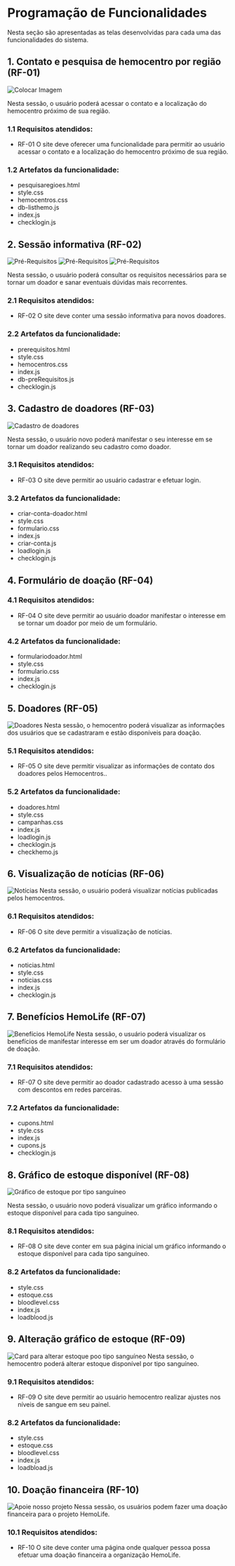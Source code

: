 # Programação de Funcionalidades
Nesta seção são apresentadas as telas desenvolvidas para cada uma das funcionalidades do sistema.

## 1. Contato e pesquisa de hemocentro por região (RF-01)
![Colocar Imagem ](https://raw.githubusercontent.com/ICEI-PUC-Minas-PMV-ADS/pmv-ads-2022-2-e1-proj-web-t2-hemolife/e054dd24c86442a69acae906e195703bdc8e6a01/docs/img/PesquisaPorRegiao.svg)

Nesta sessão, o usuário poderá acessar o contato e a localização do hemocentro próximo de sua região.
### 1.1 Requisitos atendidos:
* RF-01 	O site deve oferecer uma funcionalidade para permitir ao usuário acessar o contato e a localização do hemocentro próximo de sua região.

### 1.2 Artefatos da funcionalidade:
* pesquisaregioes.html
* style.css
* hemocentros.css
* db-listhemo.js
* index.js 
* checklogin.js

## 2. Sessão informativa (RF-02)
![Pré-Requisitos](https://raw.githubusercontent.com/ICEI-PUC-Minas-PMV-ADS/pmv-ads-2022-2-e1-proj-web-t2-hemolife/448abbb79351394c7da2d7cee543d55d50f0d62f/docs/img/rereqpt1.svg)
![Pré-Requisitos](https://raw.githubusercontent.com/ICEI-PUC-Minas-PMV-ADS/pmv-ads-2022-2-e1-proj-web-t2-hemolife/448abbb79351394c7da2d7cee543d55d50f0d62f/docs/img/rereqpt2.svg)
![Pré-Requisitos](https://raw.githubusercontent.com/ICEI-PUC-Minas-PMV-ADS/pmv-ads-2022-2-e1-proj-web-t2-hemolife/448abbb79351394c7da2d7cee543d55d50f0d62f/docs/img/rereqpt3.svg)

Nesta sessão, o usuário poderá consultar os requisitos necessários para se tornar um doador e sanar eventuais dúvidas mais recorrentes.

### 2.1 Requisitos atendidos:
* RF-02 	O site deve conter uma sessão informativa para novos doadores.

### 2.2 Artefatos da funcionalidade:

* prerequisitos.html
* style.css
* hemocentros.css
* index.js 
* db-preRequisitos.js
* checklogin.js

## 3. Cadastro de doadores (RF-03)

![Cadastro de doadores](https://raw.githubusercontent.com/ICEI-PUC-Minas-PMV-ADS/pmv-ads-2022-2-e1-proj-web-t2-hemolife/b3669d33efb5b998604b044ee8bac001fe1b1254/docs/img/cadastro.svg)

Nesta sessão, o usuário novo poderá manifestar o seu interesse em se tornar um doador realizando seu cadastro como doador.

### 3.1 Requisitos atendidos:
* RF-03 	O site deve permitir ao usuário cadastrar e efetuar login.

### 3.2 Artefatos da funcionalidade:

* criar-conta-doador.html
* style.css
* formulario.css
* index.js
* criar-conta.js
* loadlogin.js
* checklogin.js

## 4. Formulário de doação (RF-04)

### 4.1 Requisitos atendidos:
* RF-04 O site deve permitir ao usuário doador manifestar o interesse em se tornar um doador por meio de um formulário.

### 4.2 Artefatos da funcionalidade:

* formulariodoador.html
* style.css
* formulario.css
* index.js 
* checklogin.js

## 5. Doadores (RF-05)
![Doadores](https://raw.githubusercontent.com/ICEI-PUC-Minas-PMV-ADS/pmv-ads-2022-2-e1-proj-web-t2-hemolife/739ebb373701c6a9c55f3d3a1ab9e9c2753839fd/docs/img/doadores.svg)
Nesta sessão, o hemocentro poderá visualizar as informações dos usuários que se cadastraram e estão disponíveis para doação.

### 5.1 Requisitos atendidos:
* RF-05 O site deve permitir visualizar as informações de contato dos doadores pelos Hemocentros..

### 5.2 Artefatos da funcionalidade:

* doadores.html
* style.css
* campanhas.css
* index.js
* loadlogin.js
* checklogin.js
* checkhemo.js

## 6. Visualização de notícias (RF-06)
![Notícias](https://raw.githubusercontent.com/ICEI-PUC-Minas-PMV-ADS/pmv-ads-2022-2-e1-proj-web-t2-hemolife/00bc8da1e99e247558517ac3fd20c65f3d191de7/docs/img/noticias.svg)
Nesta sessão, o usuário poderá visualizar notícias publicadas pelos hemocentros.

### 6.1 Requisitos atendidos:
* RF-06 O site deve permitir a visualização de notícias.

### 6.2 Artefatos da funcionalidade:

* noticias.html
* style.css
* noticias.css
* index.js
* checklogin.js
 
## 7. Benefícios HemoLife (RF-07)
![Benefícios HemoLife](https://raw.githubusercontent.com/ICEI-PUC-Minas-PMV-ADS/pmv-ads-2022-2-e1-proj-web-t2-hemolife/839fa533d71fe541810b5ce9edd280365802ac67/docs/img/beneficios.svg)
Nesta sessão, o usuário poderá visualizar os benefícios de manifestar interesse em ser um doador através do formulário de doação.

### 7.1 Requisitos atendidos:
* RF-07 O site deve permitir ao doador cadastrado acesso à uma sessão com descontos em redes parceiras.

### 7.2 Artefatos da funcionalidade:

* cupons.html
* style.css
* index.js
* cupons.js
* checklogin.js

## 8. Gráfico de estoque disponível (RF-08)

![Gráfico de estoque por tipo sanguíneo](https://raw.githubusercontent.com/ICEI-PUC-Minas-PMV-ADS/pmv-ads-2022-2-e1-proj-web-t2-hemolife/7906eb65e261728fd27194f4590093554e7ac571/docs/img/index.svg)

Nesta sessão, o usuário novo poderá visualizar um gráfico informando o estoque disponível para cada tipo sanguíneo.

### 8.1 Requisitos atendidos:
* RF-08 	O site deve conter em sua página inicial um gráfico informando o estoque disponível para cada tipo sanguíneo. 	

### 8.2 Artefatos da funcionalidade:

* style.css 
* estoque.css
* bloodlevel.css
* index.js
* loadblood.js

## 9. Alteração gráfico de estoque (RF-09)

![Card para alterar estoque poo tipo sanguíneo](https://raw.githubusercontent.com/ICEI-PUC-Minas-PMV-ADS/pmv-ads-2022-2-e1-proj-web-t2-hemolife/7cc9c4863c20d9a284590220395190bf0fe62e6d/docs/img/altgraficoestoque.svg)
Nesta sessão, o hemocentro poderá alterar estoque disponível por tipo sanguíneo.

### 9.1 Requisitos atendidos:
* RF-09 	O site deve permitir ao usuário hemocentro realizar ajustes nos níveis de sangue em seu painel.

### 8.2 Artefatos da funcionalidade:

* style.css
* estoque.css
* bloodlevel.css
* index.js
* loadbload.js

## 10. Doação financeira (RF-10)
![Apoie nosso projeto](https://raw.githubusercontent.com/ICEI-PUC-Minas-PMV-ADS/pmv-ads-2022-2-e1-proj-web-t2-hemolife/c88eee98273be3fff835bfc209d7019385a8d6a1/docs/img/apoie.svg)
Nessa sessão, os usuários podem fazer uma doação financeira para o projeto HemoLife.

### 10.1 Requisitos atendidos:
* RF-10 O site deve conter uma página onde qualquer pessoa possa efetuar uma doação financeira a organização HemoLife.
